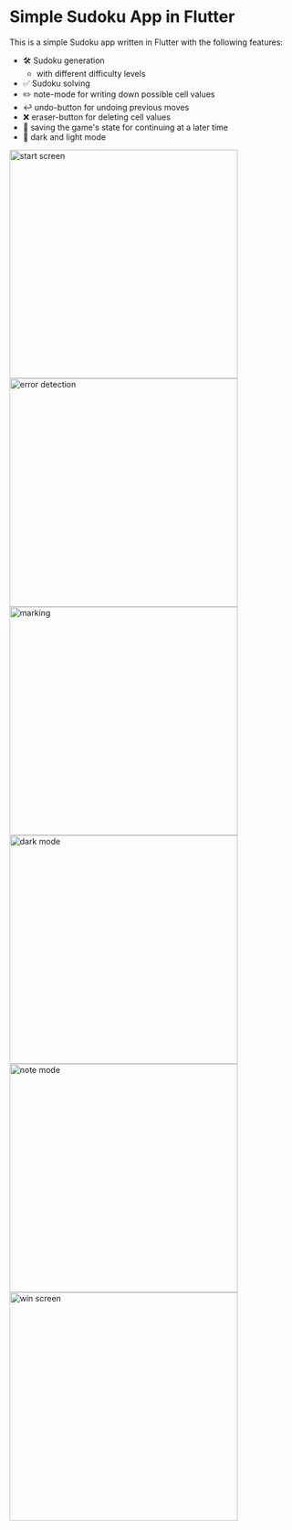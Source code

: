 # Simple Sudoku App in Flutter

This is a simple Sudoku app written in Flutter with the following features:  
- 🛠️ Sudoku generation
    - with different difficulty levels
- ✅ Sudoku solving
- ✏️ note-mode for writing down possible cell values
- ↩️ undo-button for undoing previous moves
- ❌ eraser-button for deleting cell values
- 💾 saving the game's state for continuing at a later time
- 🌙 dark and light mode


<img src="screenshots/start_screen.png" alt="start screen" width="400"/>
<img src="screenshots/error_detection.png" alt="error detection" width="400"/>

<img src="screenshots/marking.png" alt="marking" width="400"/>
<img src="screenshots/darkmode.png" alt="dark mode" width="400"/>

<img src="screenshots/notes.png" alt="note mode" width="400"/>
<img src="screenshots/win_screen.png" alt="win screen" width="400"/>